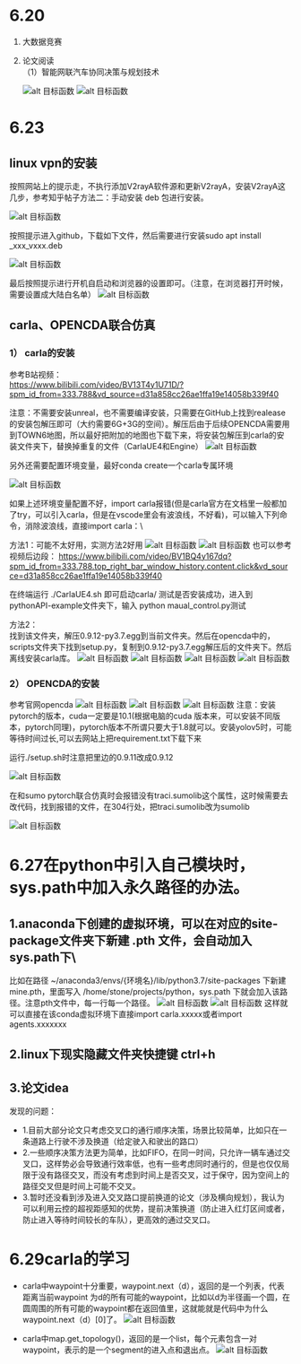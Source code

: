 # 6.20
1. 大数据竞赛
2. 论文阅读\
   （1）智能网联汽车协同决策与规划技术

      ![alt 目标函数](images/2022年6月工作日志_image_1.png) 
      ![alt 目标函数](images/2022年6月工作日志_image_2.png) 


# 6.23
## linux vpn的安装
按照网站上的提示走，不执行添加V2rayA软件源和更新V2rayA，安装V2rayA这几步，参考知乎帖子方法二：手动安装 deb 包进行安装。


![alt 目标函数](images/2022年6月工作日志_image_3.png) 

按照提示进入github，下载如下文件，然后需要进行安装sudo apt install _xxx_vxxx.deb


![alt 目标函数](images/2022年6月工作日志_image_4.png) 



最后按照提示进行开机自启动和浏览器的设置即可。（注意，在浏览器打开时候，需要设置成大陆白名单）
![alt 目标函数](images/2022年6月工作日志_image_5.png) 



## carla、OPENCDA联合仿真
### 1） carla的安装
参考B站视频：\
https://www.bilibili.com/video/BV13T4y1U71D/?spm_id_from=333.788&vd_source=d31a858cc26ae1ffa19e14058b339f40

注意：不需要安装unreal，也不需要编译安装，只需要在GitHub上找到realease的安装包解压即可（大约需要6G+3G的空间）。解压后由于后续OPENCDA需要用到TOWN6地图，所以最好把附加的地图也下载下来，将安装包解压到carla的安装文件夹下，替换掉重复的文件（CarlaUE4和Engine）
      ![alt 目标函数](images/2022年6月工作日志_image_6.png) 

另外还需要配置环境变量，最好conda create一个carla专属环境

![alt 目标函数](images/2022年6月工作日志_image_7.png) 

如果上述环境变量配置不好，import carla报错(但是carla官方在文档里一般都加了try，可以引入carla，但是在vscode里会有波浪线，不好看)，可以输入下列命令，消除波浪线，直接import carla：\

方法1：可能不太好用，实测方法2好用
![alt 目标函数](images/2022年6月工作日志_image_8.png)
 ![alt 目标函数](images/2022年6月工作日志_image_9.png)
也可以参考视频后边段：
https://www.bilibili.com/video/BV1BQ4y167dq?spm_id_from=333.788.top_right_bar_window_history.content.click&vd_source=d31a858cc26ae1ffa19e14058b339f40

在终端运行 ./CarlaUE4.sh 即可启动carla/
测试是否安装成功，进入到pythonAPI-example文件夹下，输入 python maual_control.py测试

方法2：\
找到该文件夹，解压0.9.12-py3.7.egg到当前文件夹。然后在opencda中的，scripts文件夹下找到setup.py，复制到0.9.12-py3.7.egg解压后的文件夹下。然后离线安装carla库。
 ![alt 目标函数](images/2022年6月工作日志_image_10.png)
 ![alt 目标函数](images/2022年6月工作日志_image_11.png)
 ![alt 目标函数](images/2022年6月工作日志_image_12.png)
  ![alt 目标函数](images/2022年6月工作日志_image_13.png)

### 2） OPENCDA的安装
参考官网opencda
![alt 目标函数](images/2022年6月工作日志_image_14.png) 
![alt 目标函数](images/2022年6月工作日志_image_15.png) 
![alt 目标函数](images/2022年6月工作日志_image_16.png) 
注意：安装pytorch的版本，cuda一定要是10.1(根据电脑的cuda
版本来，可以安装不同版本，pytorch同理)，pytorch版本不所谓只要大于1.8就可以。安装yolov5时，可能等待时间过长,可以去网站上把requirement.txt下载下来

运行./setup.sh时注意把里边的0.9.11改成0.9.12

![alt 目标函数](images/2022年6月工作日志_image_17.png)

在和sumo pytorch联合仿真时会报错没有traci.sumolib这个属性，这时候需要去改代码，找到报错的文件，在304行处，把traci.sumolib改为sumolib

![alt 目标函数](images/2022年6月工作日志_image_18.png)


# 6.27在python中引入自己模块时，sys.path中加入永久路径的办法。

## 1.anaconda下创建的虚拟环境，可以在对应的site-package文件夹下新建 .pth 文件，会自动加入sys.path下\
比如在路径 ~/anaconda3/envs/{环境名}/lib/python3.7/site-packages 下新建 mine.pth，里面写入 /home/stone/projects/python，sys.path 下就会加入该路径。注意pth文件中，每一行每一个路径。
![alt 目标函数](images/2022年6月工作日志_image_19.png)
![alt 目标函数](images/2022年6月工作日志_image_20.png)
这样就可以直接在该conda虚拟环境下直接import carla.xxxxx或者import agents.xxxxxxx


## 2.linux下现实隐藏文件夹快捷键 ctrl+h



## 3.论文idea

发现的问题：
* 1.目前大部分论文只考虑交叉口的通行顺序决策，场景比较简单，比如只在一条道路上行驶不涉及换道（给定驶入和驶出的路口）
* 2.一些顺序决策方法更为简单，比如FIFO，在同一时间，只允许一辆车通过交叉口，这样势必会导致通行效率低，也有一些考虑同时通行的，但是也仅仅局限于没有路径交叉，而没有考虑到时间上是否交叉，过于保守，因为空间上的路径交叉但是时间上可能不交叉。
* 3.暂时还没看到涉及进入交叉路口提前换道的论文（涉及横向规划），我认为可以利用云控的超视距感知的优势，提前决策换道（防止进入红灯区间或者，防止进入等待时间较长的车队），更高效的通过交叉口。

# 6.29carla的学习

* carla中waypoint十分重要，waypoint.next（d），返回的是一个列表，代表距离当前waypoint  为d的所有可能的waypoint，比如以d为半径画一个圆，在圆周围的所有可能的waypoint都在返回值里，这就能就是代码中为什么waypoint.next（d）[0]了。
 ![alt 目标函数](images/2022年6月工作日志_image_21.png)

* carla中map.get_topology()，返回的是一个list，每个元素包含一对waypoint，表示的是一个segment的进入点和退出点。
![alt 目标函数](images/2022年6月工作日志_image_22.png)